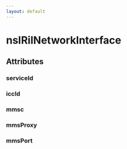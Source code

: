 ```yaml
---
layout: default
---
```


# nsIRilNetworkInterface #

## Attributes ##

### serviceId ###

### iccId ###

### mmsc ###

### mmsProxy ###

### mmsPort ###
